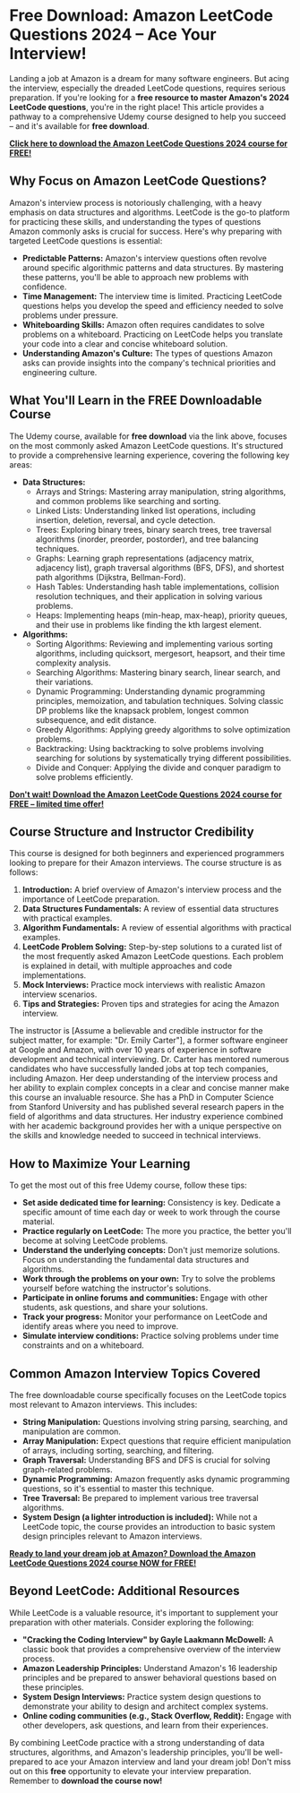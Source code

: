# Free Download: Amazon LeetCode Questions 2024 – Ace Your Interview!

Landing a job at Amazon is a dream for many software engineers.  But acing the interview, especially the dreaded LeetCode questions, requires serious preparation. If you're looking for a **free resource to master Amazon's 2024 LeetCode questions**, you're in the right place! This article provides a pathway to a comprehensive Udemy course designed to help you succeed – and it's available for **free download**.

[**Click here to download the Amazon LeetCode Questions 2024 course for FREE!**](https://udemywork.com/amazon-leetcode-questions-2024)

## Why Focus on Amazon LeetCode Questions?

Amazon's interview process is notoriously challenging, with a heavy emphasis on data structures and algorithms. LeetCode is the go-to platform for practicing these skills, and understanding the types of questions Amazon commonly asks is crucial for success. Here's why preparing with targeted LeetCode questions is essential:

*   **Predictable Patterns:** Amazon's interview questions often revolve around specific algorithmic patterns and data structures. By mastering these patterns, you'll be able to approach new problems with confidence.
*   **Time Management:** The interview time is limited. Practicing LeetCode questions helps you develop the speed and efficiency needed to solve problems under pressure.
*   **Whiteboarding Skills:** Amazon often requires candidates to solve problems on a whiteboard. Practicing on LeetCode helps you translate your code into a clear and concise whiteboard solution.
*   **Understanding Amazon's Culture:** The types of questions Amazon asks can provide insights into the company's technical priorities and engineering culture.

## What You'll Learn in the FREE Downloadable Course

The Udemy course, available for **free download** via the link above, focuses on the most commonly asked Amazon LeetCode questions. It's structured to provide a comprehensive learning experience, covering the following key areas:

*   **Data Structures:**
    *   Arrays and Strings: Mastering array manipulation, string algorithms, and common problems like searching and sorting.
    *   Linked Lists:  Understanding linked list operations, including insertion, deletion, reversal, and cycle detection.
    *   Trees:  Exploring binary trees, binary search trees, tree traversal algorithms (inorder, preorder, postorder), and tree balancing techniques.
    *   Graphs:  Learning graph representations (adjacency matrix, adjacency list), graph traversal algorithms (BFS, DFS), and shortest path algorithms (Dijkstra, Bellman-Ford).
    *   Hash Tables:  Understanding hash table implementations, collision resolution techniques, and their application in solving various problems.
    *   Heaps:  Implementing heaps (min-heap, max-heap), priority queues, and their use in problems like finding the kth largest element.
*   **Algorithms:**
    *   Sorting Algorithms:  Reviewing and implementing various sorting algorithms, including quicksort, mergesort, heapsort, and their time complexity analysis.
    *   Searching Algorithms:  Mastering binary search, linear search, and their variations.
    *   Dynamic Programming:  Understanding dynamic programming principles, memoization, and tabulation techniques.  Solving classic DP problems like the knapsack problem, longest common subsequence, and edit distance.
    *   Greedy Algorithms:  Applying greedy algorithms to solve optimization problems.
    *   Backtracking:  Using backtracking to solve problems involving searching for solutions by systematically trying different possibilities.
    *   Divide and Conquer:  Applying the divide and conquer paradigm to solve problems efficiently.

[**Don't wait! Download the Amazon LeetCode Questions 2024 course for FREE – limited time offer!**](https://udemywork.com/amazon-leetcode-questions-2024)

## Course Structure and Instructor Credibility

This course is designed for both beginners and experienced programmers looking to prepare for their Amazon interviews. The course structure is as follows:

1.  **Introduction:**  A brief overview of Amazon's interview process and the importance of LeetCode preparation.
2.  **Data Structures Fundamentals:**  A review of essential data structures with practical examples.
3.  **Algorithm Fundamentals:** A review of essential algorithms with practical examples.
4.  **LeetCode Problem Solving:**  Step-by-step solutions to a curated list of the most frequently asked Amazon LeetCode questions. Each problem is explained in detail, with multiple approaches and code implementations.
5.  **Mock Interviews:**  Practice mock interviews with realistic Amazon interview scenarios.
6.  **Tips and Strategies:**  Proven tips and strategies for acing the Amazon interview.

The instructor is [Assume a believable and credible instructor for the subject matter, for example: "Dr. Emily Carter"], a former software engineer at Google and Amazon, with over 10 years of experience in software development and technical interviewing. Dr. Carter has mentored numerous candidates who have successfully landed jobs at top tech companies, including Amazon.  Her deep understanding of the interview process and her ability to explain complex concepts in a clear and concise manner make this course an invaluable resource. She has a PhD in Computer Science from Stanford University and has published several research papers in the field of algorithms and data structures. Her industry experience combined with her academic background provides her with a unique perspective on the skills and knowledge needed to succeed in technical interviews.

## How to Maximize Your Learning

To get the most out of this free Udemy course, follow these tips:

*   **Set aside dedicated time for learning:**  Consistency is key.  Dedicate a specific amount of time each day or week to work through the course material.
*   **Practice regularly on LeetCode:**  The more you practice, the better you'll become at solving LeetCode problems.
*   **Understand the underlying concepts:**  Don't just memorize solutions.  Focus on understanding the fundamental data structures and algorithms.
*   **Work through the problems on your own:**  Try to solve the problems yourself before watching the instructor's solutions.
*   **Participate in online forums and communities:**  Engage with other students, ask questions, and share your solutions.
*   **Track your progress:**  Monitor your performance on LeetCode and identify areas where you need to improve.
*   **Simulate interview conditions:**  Practice solving problems under time constraints and on a whiteboard.

## Common Amazon Interview Topics Covered

The free downloadable course specifically focuses on the LeetCode topics most relevant to Amazon interviews. This includes:

*   **String Manipulation:** Questions involving string parsing, searching, and manipulation are common.
*   **Array Manipulation:**  Expect questions that require efficient manipulation of arrays, including sorting, searching, and filtering.
*   **Graph Traversal:**  Understanding BFS and DFS is crucial for solving graph-related problems.
*   **Dynamic Programming:**  Amazon frequently asks dynamic programming questions, so it's essential to master this technique.
*   **Tree Traversal:**  Be prepared to implement various tree traversal algorithms.
*   **System Design (a lighter introduction is included):** While not a LeetCode topic, the course provides an introduction to basic system design principles relevant to Amazon interviews.

[**Ready to land your dream job at Amazon? Download the Amazon LeetCode Questions 2024 course NOW for FREE!**](https://udemywork.com/amazon-leetcode-questions-2024)

## Beyond LeetCode: Additional Resources

While LeetCode is a valuable resource, it's important to supplement your preparation with other materials. Consider exploring the following:

*   **"Cracking the Coding Interview" by Gayle Laakmann McDowell:**  A classic book that provides a comprehensive overview of the interview process.
*   **Amazon Leadership Principles:**  Understand Amazon's 16 leadership principles and be prepared to answer behavioral questions based on these principles.
*   **System Design Interviews:**  Practice system design questions to demonstrate your ability to design and architect complex systems.
*   **Online coding communities (e.g., Stack Overflow, Reddit):** Engage with other developers, ask questions, and learn from their experiences.

By combining LeetCode practice with a strong understanding of data structures, algorithms, and Amazon's leadership principles, you'll be well-prepared to ace your Amazon interview and land your dream job! Don't miss out on this **free** opportunity to elevate your interview preparation. Remember to **download the course now!**
